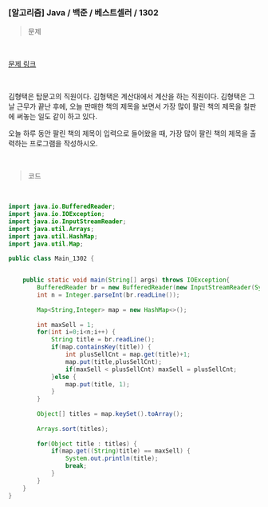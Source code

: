 <h3>[알고리즘]  Java / 백준 / 베스트셀러 / 1302 </h3>

> 문제
> 

<br>

[문제 링크](https://www.acmicpc.net/problem/1302)

<br>

김형택은 탑문고의 직원이다. 김형택은 계산대에서 계산을 하는 직원이다. 김형택은 그날 근무가 끝난 후에, 오늘 판매한 책의 제목을 보면서 가장 많이 팔린 책의 제목을 칠판에 써놓는 일도 같이 하고 있다.

오늘 하루 동안 팔린 책의 제목이 입력으로 들어왔을 때, 가장 많이 팔린 책의 제목을 출력하는 프로그램을 작성하시오.

<br>

> 코드
> 

<br>

```java
import java.io.BufferedReader;
import java.io.IOException;
import java.io.InputStreamReader;
import java.util.Arrays;
import java.util.HashMap;
import java.util.Map;

public class Main_1302 {

	
	public static void main(String[] args) throws IOException{
		BufferedReader br = new BufferedReader(new InputStreamReader(System.in));
		int n = Integer.parseInt(br.readLine());
		
		Map<String,Integer> map = new HashMap<>();
		
		int maxSell = 1;
		for(int i=0;i<n;i++) {
			String title = br.readLine();
			if(map.containsKey(title)) {
				int plusSellCnt = map.get(title)+1;
				map.put(title,plusSellCnt);
				if(maxSell < plusSellCnt) maxSell = plusSellCnt;
			}else {
				map.put(title, 1);
			}
		}
		
		Object[] titles = map.keySet().toArray();
		
		Arrays.sort(titles);
		
		for(Object title : titles) {
			if(map.get((String)title) == maxSell) {
				System.out.println(title);
				break;
			}
		}
	}
}
```
